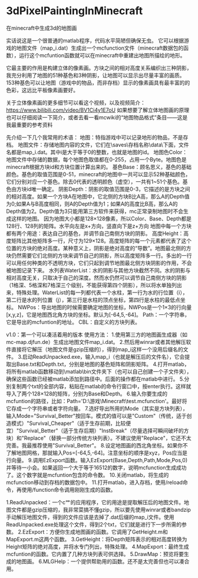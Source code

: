 # 3dPixelPaintingInMinecraft
在minecraft中生成3d的地图画

实话说这是一个很普通的matlab程序，代码水平简陋但确保无虫。
它可以根据游戏的地图文件（map_i.dat）生成出一个mcfunction文件（minecraft数据包的函数），运行这个mcfuntion函数就可以在minecraft中重建出地图所描绘的地形。

它最主要的作用是构建立体的像素画。方块之间的相对高度关系编织出三种阴影，我充分利用了地图的51种基色和3种阴影，让地图可以显示出尽量丰富的画质。
153种基色可以让地图（游戏中的物品，而非存档）显示的像素画具有最丰富的的色彩，这远比平板像素画要好。

关于立体像素画的更多细节可以看这个视频，以及视频简介：
https://www.bilibili.com/video/BV1Ci4y1E7oU
如果想要了解立体地图画的原理也可以仔细阅读一下简介，或者去看一看mcwiki的“地图物品格式”条目——这是我最重要的参考资料


先介绍一下几个我常用的术语：
地图：特指游戏中可以记录地形的物品，不是存档。
地图文件：存储地图内容的文件，它们在\saves\存档名称\data\下面，文件名都是map_i.dat。其中i是大于等于0的整数，也就是地图的id。
地图色Color：地图文件中存储的数据，每个地图色取值都在0-255，占用一个Byte。地图色是minecraft根据方块id和方块位置计算出来的。
基色Base：顾名思义，基色的基础颜色。基色的取值范围是0-51，minecraft的地图中一共可以显示52种基础颜色，它们分别对应一个基色。除去0代表的透明颜色（虚空），一共有1~51个基色。基色由方块id唯一确定。
阴影Depth：阴影的取值范围是0-3，它描述的是方块之间的相对高度。如果一个方块A在地图中，它北侧的方块B比A高，那么A的Depth值为0;如果A与B高度相同，则A的Depth值为1；如果A的高度比B高，那么A的Depth值为2。Depth值为3只能用第三方软件来获得，mc正常录制地图时不会生成这样的地图。
因为地图大小都是128×128像素，所以Color、Base、Depth都是128行、128列的矩阵。水平向左是x+方向，竖直向下是z+方向
地图中每一个方块都有两个用途：表达自己的基色，并调节自己南侧方块的阴影。
高度Height：高度矩阵比其他矩阵多一行，尺寸为129×128。高度矩阵的每一个元素都代表了这个位置的方块的绝对高度。某种意义上，阴影是绝对高度的“导数”。地图最北侧的方块仍然需要它们北侧的方块来调节自己的阴影，所以高度矩阵多一行。多出的一行可以用任何种类的不透明方块，它们只起到调节地图最北侧方块阴影的作用，不会被地图记录下来。
水列表WaterList：水的阴影与其他方块截然不同。水的阴影与相对高度无关，只取决于自己的深度。然而水仍然可以调节自己南侧方块的阴影（1格深、5格深和7格深三个级别，不能获得第四个阴影），所以将水单独列出来，特殊处理。WaterList的每一列都代表一个水柱，第一行为水的行位置（i），第二行是水的列位置（j），第三行是水柱的顶点坐标，第四行是水柱的最低点坐标。
NWPos：导出地图的时候需要确定地图的坐标，NWPos是一个1×3的行向量[x,y,z]，它是地图西北角方块的坐标。默认为[-64,5,-64]。
Path：一个字符串，它是导出的mcfuntion的地址。
CBL：自定义的方块列表。

v1.0：第一个可以凑活着用的版本
使用方法：
1.使用第三方的地图画生成器（如mc-map.djfun.de）生成出地图文件map_i.dat。
2.然后用winrar或者其他解压软件直接将它解压（地图文件是gzip压缩的），得到map_i这样一个没用后缀名的文件。
3.启动ReadUnpacked.exe，输入map_i（也就是解压后的文件名），它会提取出Base.txt和Depth.txt，分别是地图的基色矩阵和阴影矩阵。
4.打开matlab，将所有matlab函数移动到\matlab\bin文件夹下（也可以自己创建一个子文件夹），确保这些函数已经被matlab添加到路径中。后面的操作都在matlab中进行。
5.分别复制两个txt的全部内容，粘贴在matlab的命令行窗口中，按enter执行。这样就导入了两个128×128的矩阵，分别为Base和Depth。
6.输入你要生成的mcfuntion的路径，比如：Path='D:\游戏\Minecraft\test.mcfunction'。最好将它存成一个字符串或者字符向量。
7.选好导出所用的Mode（其实是方块列表），输入Mode="Survival_Better"按回车。模式的值可以是"Custom"（传统，适于创造模式）"Survival_Cheaper"（适于生存前期，比较便宜）"Survival_Better"（适于生存后期）"InstBreak"（尽量选择可瞬间破坏的方块）和"Replace"（替换一部分传统方块列表）。不建议使用"Replace"，它还不太完善。我最推荐使用"Survival_Better"。
8.设定地图画的西北角坐标。如果你不了解地图网格，那就输入Pos=[-64,5,-64]。注意坐标的顺序是xyz，Pos应当是行向量。
9.调用EzExport函数。输入EzExport(Base,Depth,Path,Mode,Pos,0)并等待一小会。如果返回一个大于等于16512的数字，说明mcfunction生成成功了。这个数字就是mcfuntion包含的命令数。
10.关闭matlab，将生成的mcfunction移动到存档的数据包中。
11.打开matlab，进入存档，使用/reload命令，再使用/function命令调用刚刚生成的函数。

1.ReadUnpacked：一个c艹的应用程序，它的用途是提取解压后的地图文件。地图文件都是gzip压缩的，我非常菜搞不懂gzip，所以要先使用winrar或者bandzip手动解压地图文件，得到的文件应该是去掉了.dat后缀的map_i文件。使用ReadUnpacked.exe处理这个文件，得到2个txt，它们就是进行下一步所需的参数。
2.EzExport：方便你生成地图画的函数。它调用了GetHeight.m和MapExport.m这两个函数。
3.GetHeight：将Depth矩阵表示的相对高度转换为Height矩阵的绝对高度，并将水专门列出，特殊处理。
4.MapExport：最终生成mcfuntion的函数。它内置了几种方块列表可供选择。
5.DrawMap：预览将要生成的地图画。
6.MLGHelp：一个提供帮助用的函数。还不是太完善但也可以凑合用。


